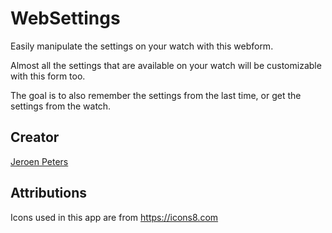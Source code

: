 # WebSettings

Easily manipulate the settings on your watch with this webform.

Almost all the settings that are available on your watch will
be customizable with this form too. 

The goal is to also remember the settings from the last time, 
or get the settings from the watch.


## Creator

[Jeroen Peters](https://github.com/jeroenpeters1986)

## Attributions

Icons used in this app are from https://icons8.com
 
